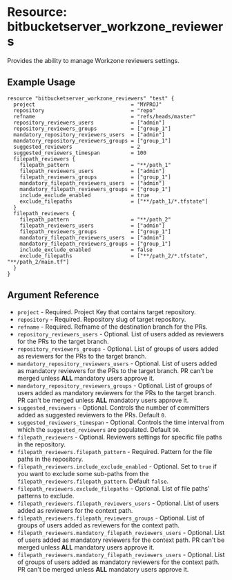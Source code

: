 # Resource: bitbucketserver_workzone_reviewers

Provides the ability to manage Workzone reviewers settings.

## Example Usage

```hcl
resource "bitbucketserver_workzone_reviewers" "test" {
  project                               = "MYPROJ"
  repository                            = "repo"
  refname                               = "refs/heads/master"
  repository_reviewers_users            = ["admin"]
  repository_reviewers_groups           = ["group_1"]
  mandatory_repository_reviewers_users  = ["admin"]
  mandatory_repository_reviewers_groups = ["group_1"]
  suggested_reviewers                   = 2
  suggested_reviewers_timespan          = 100
  filepath_reviewers {
    filepath_pattern                    = "**/path_1"
    filepath_reviewers_users            = ["admin"]
    filepath_reviewers_groups           = ["group_1"]
    mandatory_filepath_reviewers_users  = ["admin"]
    mandatory_filepath_reviewers_groups = ["group_1"]
    include_exclude_enabled             = true
    exclude_filepaths                   = ["**/path_1/*.tfstate"]
  }
  filepath_reviewers {
    filepath_pattern                    = "**/path_2"
    filepath_reviewers_users            = ["admin"]
    filepath_reviewers_groups           = ["group_1"]
    mandatory_filepath_reviewers_users  = ["admin"]
    mandatory_filepath_reviewers_groups = ["group_1"]
    include_exclude_enabled             = false
    exclude_filepaths                   = ["**/path_2/*.tfstate", "**/path_2/main.tf"]
  }
}
```

## Argument Reference

* `project` - Required. Project Key that contains target repository.
* `repository` - Required. Repository slug of target repository.
* `refname` - Required. Refname of the destination branch for the PRs.
* `repository_reviewers_users` - Optional. List of users added as reviewers for the PRs to the target branch.
* `repository_reviewers_groups` - Optional. List of groups of users added as reviewers for the PRs to the target branch.
* `mandatory_repository_reviewers_users` - Optional. List of users added as mandatory reviewers for the PRs to the target branch. PR can't be merged unless **ALL** mandatory users approve it.
* `mandatory_repository_reviewers_groups` - Optional. List of groups of users added as mandatory reviewers for the PRs to the target branch. PR can't be merged unless **ALL** mandatory users approve it.
* `suggested_reviewers` - Optional. Controls the number of committers added as suggested reviewers to the PRs. Default `0`.
* `suggested_reviewers_timespan` - Optional. Controls the time interval from which the `suggested_reviewers` are populated. Default `90`.
* `filepath_reviewers` - Optional. Reviewers settings for specific file paths in the repository.
* `filepath_reviewers.filepath_pattern` - Required. Pattern for the file paths in the repository.
* `filepath_reviewers.include_exclude_enabled` - Optional. Set to `true` if you want to exclude some sub-paths from the `filepath_reviewers.filepath_pattern`. Default `false`.
* `filepath_reviewers.exclude_filepaths` - Optional. List of file paths' patterns to exclude.
* `filepath_reviewers.filepath_reviewers_users` - Optional. List of users added as reviewers for the context path.
* `filepath_reviewers.filepath_reviewers_groups` - Optional. List of groups of users added as reviewers for the context path.
* `filepath_reviewers.mandatory_filepath_reviewers_users` - Optional. List of users added as mandatory reviewers for the context path. PR can't be merged unless **ALL** mandatory users approve it.
* `filepath_reviewers.mandatory_filepath_reviewers_users` - Optional. List of groups of users added as mandatory reviewers for the context path. PR can't be merged unless **ALL** mandatory users approve it.
